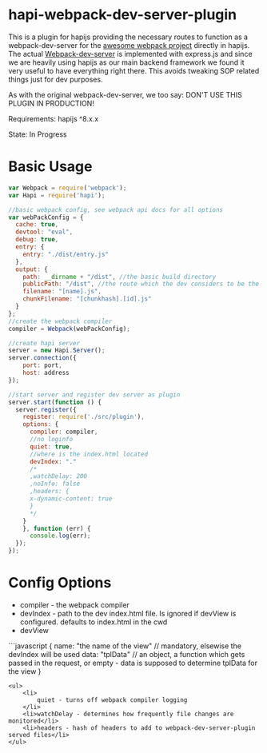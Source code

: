 hapi-webpack-dev-server-plugin
==============================

This is a plugin for hapijs providing the necessary routes to function as a webpack-dev-server for the [awesome webpack project](http://webpack.github.io/) directly in hapijs. The actual [Webpack-dev-server](https://github.com/webpack/webpack-dev-server) is implemented with express.js and since we are heavily using hapijs as our main backend framework we found it very useful to have everything right there. This avoids tweaking SOP related things just for dev purposes.

As with the original webpack-dev-server, we too say: DON'T USE THIS PLUGIN IN PRODUCTION!

Requirements: hapijs ^8.x.x

State: In Progress

Basic Usage
=====

```javascript
var Webpack = require('webpack');
var Hapi = require('hapi');

//basic webpack config, see webpack api docs for all options
var webPackConfig = {
  cache: true,
  devtool: "eval",
  debug: true,
  entry: {
    entry: "./dist/entry.js"
  },
  output: {
    path: __dirname + "/dist", //the basic build directory
    publicPath: "/dist", //the route which the dev considers to be the directory managed by webpack
    filename: "[name].js",
    chunkFilename: "[chunkhash].[id].js"
  }
};
//create the webpack compiler
compiler = Webpack(webPackConfig);

//create hapi server
server = new Hapi.Server();
server.connection({
	port: port,
	host: address
});

//start server and register dev server as plugin
server.start(function () {
  server.register({
    register: require('./src/plugin'),
    options: {
      compiler: compiler,
      //no loginfo
      quiet: true,
      //where is the index.html located
      devIndex: "."
      /*
      ,watchDelay: 200
      ,noInfo: false
      ,headers: {
      x-dynamic-content: true
      }
      */
    }
    }, function (err) {
      console.log(err);
  });
});

```

Config Options
==============

<ul>
	<li>compiler - the webpack compiler</li>
	<li>devIndex - path to the dev index.html file. Is ignored if devView is configured. defaults to index.html in the cwd</li>
	<li>devView</li>
</ul>
```javascript
{
	name: "the name of the view" // mandatory, elsewise the devIndex will be used
	data: "tplData" // an object, a function which gets passed in the request, or empty - data is supposed to determine tplData for the view
}

```
<ul>
	<li>
		quiet - turns off webpack compiler logging
	</li>
	<li>watchDelay - determines how frequently file changes are monitored</li>
	<li>headers - hash of headers to add to webpack-dev-server-plugin served files</li>
</ul>




